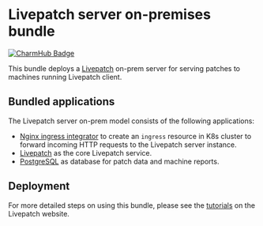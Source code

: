 # Livepatch server on-premises bundle

[![CharmHub Badge](https://charmhub.io/canonical-livepatch-onprem/badge.svg)](https://charmhub.io/canonical-livepatch-onprem)

This bundle deploys a [Livepatch](https://ubuntu.com/security/livepatch)
on-prem server for serving patches to machines running Livepatch client.

## Bundled applications

The Livepatch server on-prem model consists of the following applications:

 - [Nginx ingress integrator](https://charmhub.io/nginx-ingress-integrator) to create an `ingress` resource in K8s cluster to forward incoming HTTP requests to the Livepatch server instance.
 - [Livepatch](https://charmhub.io/canonical-livepatch-server) as the core Livepatch service.
 - [PostgreSQL](https://charmhub.io/postgresql) as database for patch data and machine reports.

## Deployment

For more detailed steps on using this bundle, please see the [tutorials](https://ubuntu.com/security/livepatch/docs/livepatch_on_prem/tutorial) on the Livepatch website.
